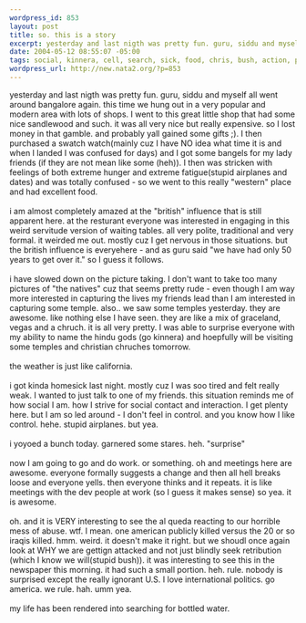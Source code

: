 ```yaml
--- 
wordpress_id: 853
layout: post
title: so. this is a story
excerpt: yesterday and last nigth was pretty fun. guru, siddu and myself all went around bangalore again. this time we hung out in a very popular and modern area with lots of shops. I went to this great little shop that had some nice sandlewood and such. it was all very nice but really expensive. so I lost money in that gamble. and probably yall gained some gifts ;). I then purchased a swatch watch(mainly...
date: 2004-05-12 08:55:07 -05:00
tags: social, kinnera, cell, search, sick, food, chris, bush, action, politics, politic, iraq, planes
wordpress_url: http://new.nata2.org/?p=853
---
```

yesterday and last nigth was pretty fun. guru, siddu and myself all went around bangalore again. this time we hung out in a very popular and modern area with lots of shops. I went to this great little shop that had some nice sandlewood and such. it was all very nice but really expensive. so I lost money in that gamble. and probably yall gained some gifts ;). I then purchased a swatch watch(mainly cuz I have NO idea what time it is and when I landed I was confused for days) and I got some bangels for my lady friends (if they are not mean like some (heh)). I then was stricken with feelings of both extreme hunger and extreme fatigue(stupid airplanes and dates) and was totally confused - so we went to this really "western" place and had excellent food. <br/><br/>i am almost completely amazed at the "british" influence that is still apparent here. at the resturant everyone was interested in engaging in this weird servitude version of waiting tables. all very polite, traditional and very formal. it weirded me out. mostly cuz I get nervous in those situations. but the british influence is everyehere - and as guru said "we have had only 50 years to get over it." so I guess it follows. <br/><Br>i have slowed down on the picture taking. I don't want to take too many pictures of "the natives" cuz that seems pretty rude - even though I am way more interested in capturing the lives my friends lead than I am interested in capturing some temple. also.. we saw some temples yesterday. they are awesome. like nothing else I have seen. they are like a mix of graceland, vegas and a chruch. it is all very pretty. I was able to surprise everyone with my ability to name the hindu gods (go kinnera) and hoepfully will be visiting some temples and christian chruches tomorrow. <Br><br/>the weather is just like california. <br/><br/>i got kinda homesick last night. mostly cuz I was soo tired and felt really weak. I wanted to just talk to one of my friends. this situation reminds me of how social I am. how I strive for social contact and interaction. I get plenty here. but I am so led around - I don't feel in control. and you know how I like control. hehe. stupid airplanes. but yea. <br/><br/>i yoyoed a bunch today. garnered some stares. heh. "surprise"<br/><br/>now I am going to go and do work. or something. oh and meetings here are awesome. everyone formally suggests a change and then all hell breaks loose and everyone yells. then everyone thinks and it repeats. it is like meetings with the dev people at work (so I guess it makes sense) so yea. it is awesome. <br/><br/>oh. and it is VERY interesting to see the al queda reacting to our horrible mess of abuse. wtf. I mean. one american publicly killed versus the 20 or so iraqis killed. hmm. weird. it doesn't make it right. but we shoudl once again look at WHY we are gettign attacked and not just blindly seek retribution (which I know we will(stupid bush)). it was interesting to see this in the newspaper this morning. it had such a small portion. heh. rule. nobody is surprised except the really ignorant U.S. I love international politics. go america. we rule. hah. umm yea. <br/><br/>my life has been rendered into searching for bottled water. 
